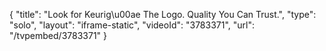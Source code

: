 {
    "title": "Look for Keurig\u00ae The Logo. Quality You Can Trust.",
    "type": "solo",
    "layout": "iframe-static",
    "videoId": "3783371",
    "url": "\/tvpembed\/3783371"
}